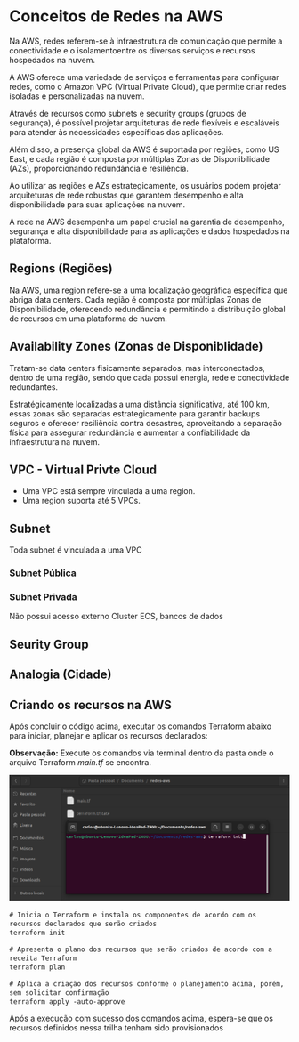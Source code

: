 # Conceitos de Redes na AWS

Na AWS, redes referem-se à infraestrutura de comunicação que permite a conectividade e o isolamentoentre os diversos serviços e recursos hospedados na nuvem.

A AWS oferece uma variedade de serviços e ferramentas para configurar redes, como o Amazon VPC (Virtual Private Cloud), que permite criar redes isoladas e personalizadas na nuvem.

Através de recursos como subnets e security groups (grupos de segurança), é possível projetar arquiteturas de rede flexíveis e escaláveis para atender às necessidades específicas das aplicações.

Além disso, a presença global da AWS é suportada por regiões, como US East, e cada região é composta por múltiplas Zonas de Disponibilidade (AZs), proporcionando redundância e resiliência. 

Ao utilizar as regiões e AZs estrategicamente, os usuários podem projetar arquiteturas de rede robustas que garantem desempenho e alta disponibilidade para suas aplicações na nuvem.

A rede na AWS desempenha um papel crucial na garantia de desempenho, segurança e alta disponibilidade para as aplicações e dados hospedados na plataforma.


## Regions (Regiões)

Na AWS, uma region refere-se a uma localização geográfica específica que abriga data centers. Cada região é composta por múltiplas Zonas de Disponibilidade, oferecendo redundância e permitindo a distribuição global de recursos em uma plataforma de nuvem.


## Availability Zones (Zonas de Disponiblidade)

Tratam-se data centers fisicamente separados, mas interconectados, dentro de uma região, sendo que cada possui energia, rede e conectividade redundantes. 

Estratégicamente localizadas a uma distância significativa, até 100 km, essas zonas são separadas estrategicamente para garantir backups seguros e oferecer resiliência contra desastres, aproveitando a separação física para assegurar redundância e aumentar a confiabilidade da infraestrutura na nuvem.


## VPC - Virtual Privte Cloud

- Uma VPC está sempre vinculada a uma region.
- Uma region suporta até 5 VPCs.


## Subnet

Toda subnet é vinculada a uma VPC


### Subnet Pública


### Subnet Privada

Não possui acesso externo
Cluster ECS, bancos de dados


## Seurity Group


## Analogia (Cidade)


## Criando os recursos na AWS

Após concluir o código acima, executar os comandos Terraform abaixo para iniciar, planejar e aplicar os recursos declarados:

**Observação:** Execute os comandos via terminal dentro da pasta onde o arquivo Terraform *main.tf* se encontra.

![Diagrama](diagramas/comando-terraform-terminal.png)

```hcl
# Inicia o Terraform e instala os componentes de acordo com os recursos declarados que serão criados
terraform init 
```

```hcl
# Apresenta o plano dos recursos que serão criados de acordo com a receita Terraform
terraform plan
```

```hcl
# Aplica a criação dos recursos conforme o planejamento acima, porém, sem solicitar confirmação
terraform apply -auto-approve
```

Após a execução com sucesso dos comandos acima, espera-se que os recursos definidos nessa trilha tenham sido provisionados
